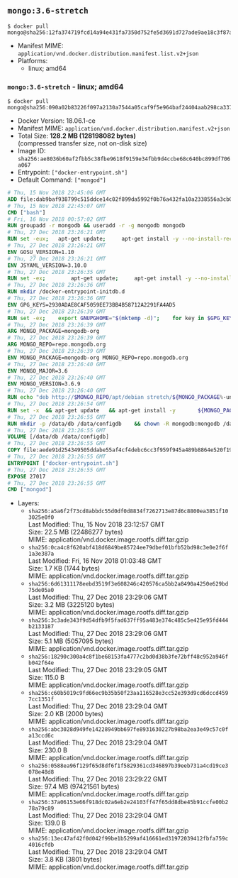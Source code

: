 ## `mongo:3.6-stretch`

```console
$ docker pull mongo@sha256:12fa374719fcd14a94e431fa7350d752fe5d3691d727ade9ae18c3f87af91d53
```

-	Manifest MIME: `application/vnd.docker.distribution.manifest.list.v2+json`
-	Platforms:
	-	linux; amd64

### `mongo:3.6-stretch` - linux; amd64

```console
$ docker pull mongo@sha256:090a02b83226f097a2130a7544a05caf9f5e964baf24404aab298ca337418112
```

-	Docker Version: 18.06.1-ce
-	Manifest MIME: `application/vnd.docker.distribution.manifest.v2+json`
-	Total Size: **128.2 MB (128198082 bytes)**  
	(compressed transfer size, not on-disk size)
-	Image ID: `sha256:ae8036b60af2fbb5c38fbe9618f9159e34fbb9d4ccbe68c640bc899df706a067`
-	Entrypoint: `["docker-entrypoint.sh"]`
-	Default Command: `["mongod"]`

```dockerfile
# Thu, 15 Nov 2018 22:45:06 GMT
ADD file:dab9baf938799c515ddce14c02f899da5992f0b76a432fa10a2338556a3cb04f in / 
# Thu, 15 Nov 2018 22:45:07 GMT
CMD ["bash"]
# Fri, 16 Nov 2018 00:57:02 GMT
RUN groupadd -r mongodb && useradd -r -g mongodb mongodb
# Thu, 27 Dec 2018 23:26:21 GMT
RUN set -eux; 	apt-get update; 	apt-get install -y --no-install-recommends 		ca-certificates 		jq 		numactl 	; 	if ! command -v ps > /dev/null; then 		apt-get install -y --no-install-recommends procps; 	fi; 	rm -rf /var/lib/apt/lists/*
# Thu, 27 Dec 2018 23:26:21 GMT
ENV GOSU_VERSION=1.10
# Thu, 27 Dec 2018 23:26:21 GMT
ENV JSYAML_VERSION=3.10.0
# Thu, 27 Dec 2018 23:26:35 GMT
RUN set -ex; 		apt-get update; 	apt-get install -y --no-install-recommends 		wget 	; 	if ! command -v gpg > /dev/null; then 		apt-get install -y --no-install-recommends gnupg dirmngr; 	fi; 	rm -rf /var/lib/apt/lists/*; 		dpkgArch="$(dpkg --print-architecture | awk -F- '{ print $NF }')"; 	wget -O /usr/local/bin/gosu "https://github.com/tianon/gosu/releases/download/$GOSU_VERSION/gosu-$dpkgArch"; 	wget -O /usr/local/bin/gosu.asc "https://github.com/tianon/gosu/releases/download/$GOSU_VERSION/gosu-$dpkgArch.asc"; 	export GNUPGHOME="$(mktemp -d)"; 	gpg --batch --keyserver ha.pool.sks-keyservers.net --recv-keys B42F6819007F00F88E364FD4036A9C25BF357DD4; 	gpg --batch --verify /usr/local/bin/gosu.asc /usr/local/bin/gosu; 	command -v gpgconf && gpgconf --kill all || :; 	rm -r "$GNUPGHOME" /usr/local/bin/gosu.asc; 	chmod +x /usr/local/bin/gosu; 	gosu nobody true; 		wget -O /js-yaml.js "https://github.com/nodeca/js-yaml/raw/${JSYAML_VERSION}/dist/js-yaml.js"; 		apt-get purge -y --auto-remove wget
# Thu, 27 Dec 2018 23:26:36 GMT
RUN mkdir /docker-entrypoint-initdb.d
# Thu, 27 Dec 2018 23:26:36 GMT
ENV GPG_KEYS=2930ADAE8CAF5059EE73BB4B58712A2291FA4AD5
# Thu, 27 Dec 2018 23:26:39 GMT
RUN set -ex; 	export GNUPGHOME="$(mktemp -d)"; 	for key in $GPG_KEYS; do 		gpg --batch --keyserver ha.pool.sks-keyservers.net --recv-keys "$key"; 	done; 	gpg --batch --export $GPG_KEYS > /etc/apt/trusted.gpg.d/mongodb.gpg; 	command -v gpgconf && gpgconf --kill all || :; 	rm -r "$GNUPGHOME"; 	apt-key list
# Thu, 27 Dec 2018 23:26:39 GMT
ARG MONGO_PACKAGE=mongodb-org
# Thu, 27 Dec 2018 23:26:39 GMT
ARG MONGO_REPO=repo.mongodb.org
# Thu, 27 Dec 2018 23:26:39 GMT
ENV MONGO_PACKAGE=mongodb-org MONGO_REPO=repo.mongodb.org
# Thu, 27 Dec 2018 23:26:40 GMT
ENV MONGO_MAJOR=3.6
# Thu, 27 Dec 2018 23:26:40 GMT
ENV MONGO_VERSION=3.6.9
# Thu, 27 Dec 2018 23:26:40 GMT
RUN echo "deb http://$MONGO_REPO/apt/debian stretch/${MONGO_PACKAGE%-unstable}/$MONGO_MAJOR main" | tee "/etc/apt/sources.list.d/${MONGO_PACKAGE%-unstable}.list"
# Thu, 27 Dec 2018 23:26:54 GMT
RUN set -x 	&& apt-get update 	&& apt-get install -y 		${MONGO_PACKAGE}=$MONGO_VERSION 		${MONGO_PACKAGE}-server=$MONGO_VERSION 		${MONGO_PACKAGE}-shell=$MONGO_VERSION 		${MONGO_PACKAGE}-mongos=$MONGO_VERSION 		${MONGO_PACKAGE}-tools=$MONGO_VERSION 	&& rm -rf /var/lib/apt/lists/* 	&& rm -rf /var/lib/mongodb 	&& mv /etc/mongod.conf /etc/mongod.conf.orig
# Thu, 27 Dec 2018 23:26:55 GMT
RUN mkdir -p /data/db /data/configdb 	&& chown -R mongodb:mongodb /data/db /data/configdb
# Thu, 27 Dec 2018 23:26:55 GMT
VOLUME [/data/db /data/configdb]
# Thu, 27 Dec 2018 23:26:55 GMT
COPY file:aede91d254349505ddabe55af4cf4debc6cc3f959f945a489b8864e520f193e8 in /usr/local/bin/ 
# Thu, 27 Dec 2018 23:26:55 GMT
ENTRYPOINT ["docker-entrypoint.sh"]
# Thu, 27 Dec 2018 23:26:55 GMT
EXPOSE 27017
# Thu, 27 Dec 2018 23:26:55 GMT
CMD ["mongod"]
```

-	Layers:
	-	`sha256:a5a6f2f73cd8abbdc55d0df0d8834f7262713e87d6c8800ea3851f103025e0f0`  
		Last Modified: Thu, 15 Nov 2018 23:12:57 GMT  
		Size: 22.5 MB (22486277 bytes)  
		MIME: application/vnd.docker.image.rootfs.diff.tar.gzip
	-	`sha256:0ca4c8f620abf418d6849be85724ee79dbef01bfb52bd98c3e0e2f6f1a3e387a`  
		Last Modified: Fri, 16 Nov 2018 01:03:48 GMT  
		Size: 1.7 KB (1744 bytes)  
		MIME: application/vnd.docker.image.rootfs.diff.tar.gzip
	-	`sha256:6d61311178eebd3519f3e608246c420576ca5bb2a8490a4250e629bd75de05a0`  
		Last Modified: Thu, 27 Dec 2018 23:29:06 GMT  
		Size: 3.2 MB (3225120 bytes)  
		MIME: application/vnd.docker.image.rootfs.diff.tar.gzip
	-	`sha256:3c3ade343f9d54dfb9f5fad637ff95a483e374c485c5e425e95fd444b2133187`  
		Last Modified: Thu, 27 Dec 2018 23:29:06 GMT  
		Size: 5.1 MB (5057095 bytes)  
		MIME: application/vnd.docker.image.rootfs.diff.tar.gzip
	-	`sha256:18290c300a4c8f1be68153fa4777c2bd0d38b3fe72bff48c952a946fb042f64e`  
		Last Modified: Thu, 27 Dec 2018 23:29:05 GMT  
		Size: 115.0 B  
		MIME: application/vnd.docker.image.rootfs.diff.tar.gzip
	-	`sha256:c60b5019c9fd66ec9b35b50f23aa116528e3cc52e393d9cd6dccd4597cc1351f`  
		Last Modified: Thu, 27 Dec 2018 23:29:04 GMT  
		Size: 2.0 KB (2000 bytes)  
		MIME: application/vnd.docker.image.rootfs.diff.tar.gzip
	-	`sha256:abc3028d949fe14228949bb697fe8931630227b98ba2ea3e49c57c0fa13ccd6c`  
		Last Modified: Thu, 27 Dec 2018 23:29:04 GMT  
		Size: 230.0 B  
		MIME: application/vnd.docker.image.rootfs.diff.tar.gzip
	-	`sha256:0588ea96f129f65d8df6f1f5829361cd346897b39eeb731a4cd19ce3078e48d8`  
		Last Modified: Thu, 27 Dec 2018 23:29:22 GMT  
		Size: 97.4 MB (97421561 bytes)  
		MIME: application/vnd.docker.image.rootfs.diff.tar.gzip
	-	`sha256:37a06153e66f918dc02a6eb2e24103ff47f65dd8dbe45b91ccfe00b278a79c89`  
		Last Modified: Thu, 27 Dec 2018 23:29:04 GMT  
		Size: 139.0 B  
		MIME: application/vnd.docker.image.rootfs.diff.tar.gzip
	-	`sha256:13ec47af42f0d042f99be1b5299af416661ed31972039412fbfa759c4016cfdb`  
		Last Modified: Thu, 27 Dec 2018 23:29:04 GMT  
		Size: 3.8 KB (3801 bytes)  
		MIME: application/vnd.docker.image.rootfs.diff.tar.gzip
